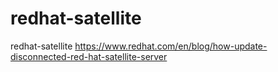 # redhat-satellite
redhat-satellite
https://www.redhat.com/en/blog/how-update-disconnected-red-hat-satellite-server


